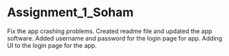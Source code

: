 # Assignment_1_Soham
Fix the app crashing problems.
Created readme file and updated the app software.
Added username and password for the login page for app.
Adding UI to the login page for the app.
